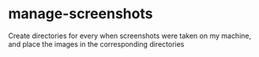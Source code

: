 # manage-screenshots
Create directories for every when screenshots were taken on my machine, and place the images in the corresponding directories
